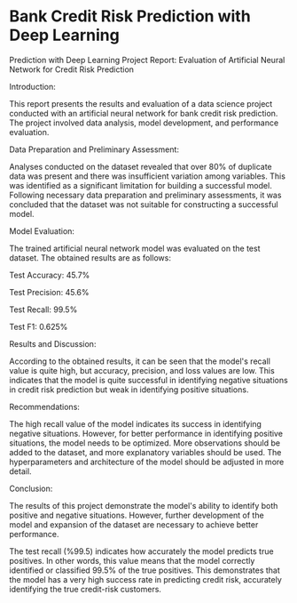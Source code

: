 # Bank Credit Risk Prediction with Deep Learning
 Prediction with Deep Learning
Project Report: Evaluation of Artificial Neural Network for Credit Risk Prediction

Introduction:

This report presents the results and evaluation of a data science project conducted with an artificial neural network for bank credit risk prediction. The project involved data analysis, model development, and performance evaluation.


Data Preparation and Preliminary Assessment:

Analyses conducted on the dataset revealed that over 80% of duplicate data was present and there was insufficient variation among variables. This was identified as a significant limitation for building a successful model. Following necessary data preparation and preliminary assessments, it was concluded that the dataset was not suitable for constructing a successful model.


Model Evaluation:

The trained artificial neural network model was evaluated on the test dataset. The obtained results are as follows:

Test Accuracy: 45.7%

Test Precision: 45.6%

Test Recall: 99.5%

Test F1: 0.625%


Results and Discussion:

According to the obtained results, it can be seen that the model's recall value is quite high, but accuracy, precision, and loss values are low. This indicates that the model is quite successful in identifying negative situations in credit risk prediction but weak in identifying positive situations.


Recommendations:

The high recall value of the model indicates its success in identifying negative situations. However, for better performance in identifying positive situations, the model needs to be optimized. More observations should be added to the dataset, and more explanatory variables should be used. The hyperparameters and architecture of the model should be adjusted in more detail.


Conclusion:

The results of this project demonstrate the model's ability to identify both positive and negative situations. However, further development of the model and expansion of the dataset are necessary to achieve better performance.

The test recall (%99.5) indicates how accurately the model predicts true positives. In other words, this value means that the model correctly identified or classified 99.5% of the true positives. This demonstrates that the model has a very high success rate in predicting credit risk, accurately identifying the true credit-risk customers.
